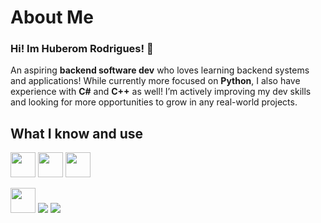 # About Me

###  Hi! Im **Huberom Rodrigues!** 👋
  
An aspiring **backend software dev** who loves learning backend systems and applications!
While currently more focused on **Python**, I also have experience with **C#** and **C++** as well!
I’m actively improving my dev skills and looking for more opportunities to grow in any real-world projects.

## What I know and use
<img src="https://cdn.jsdelivr.net/gh/devicons/devicon/icons/python/python-original.svg" width="40"/> <img src="https://cdn.jsdelivr.net/gh/devicons/devicon/icons/cplusplus/cplusplus-original.svg" width="40"/> <img src="https://cdn.jsdelivr.net/gh/devicons/devicon/icons/csharp/csharp-original.svg" width="40"/> 

<img src="https://cdn.jsdelivr.net/gh/devicons/devicon/icons/vscode/vscode-original.svg" width="40"/> <img src="https://img.shields.io/badge/%C2%A0-ffffff?style=flat-square&logo=flask&logoColor=000000&labelColor=ffffff"/> <img src="https://img.shields.io/badge/%C2%A0-ffffff?style=flat-square&logo=unity&logoColor=000000&labelColor=ffffff"/>
<!---
huberomrodrigues13/huberomrodrigues13 is a ✨ special ✨ repository because its `README.md` (this file) appears on your GitHub profile.
You can click the Preview link to take a look at your changes.
--->

